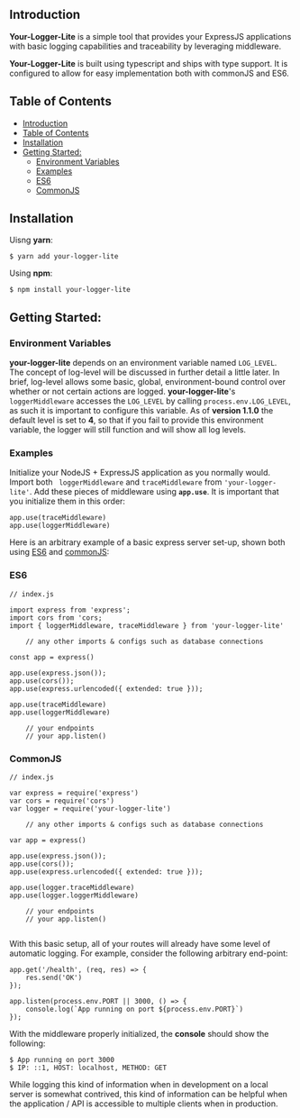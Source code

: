 ## Introduction

**Your-Logger-Lite** is a simple tool that provides your ExpressJS applications with basic logging capabilities and traceability by leveraging middleware.

**Your-Logger-Lite** is built using typescript and ships with type support. It is configured to allow for easy implementation both with commonJS and ES6.

## Table of Contents

- [Introduction](#introduction)
- [Table of Contents](#table-of-contents)
- [Installation](#installation)
- [Getting Started:](#getting-started)
	- [Environment Variables](#environment-variables)
	- [Examples](#examples)
	- [ES6](#es6)
	- [CommonJS](#commonjs)

## Installation

Uisng **yarn**:

``` 
$ yarn add your-logger-lite 
```


Using **npm**:

``` 
$ npm install your-logger-lite 
```


## Getting Started:

  ### Environment Variables

**your-logger-lite** depends on an environment variable named `LOG_LEVEL`. The concept of log-level will be discussed in further detail a little later. In brief, log-level allows some basic, global, environment-bound control over whether or not certain actions are logged. **your-logger-lite**'s `loggerMiddleware` accesses the `LOG_LEVEL` by calling `process.env.LOG_LEVEL`, as such it is important to configure this variable. As of **version 1.1.0** the default level is set to **4**, so that if you fail to provide this environment variable, the logger will still function and will show all log levels.

### Examples

Initialize your NodeJS + ExpressJS application as you normally would. Import both ` loggerMiddleware` and `traceMiddleware` from `'your-logger-lite'`. Add these pieces of middleware using **`app.use`**. It is important that you initialize them in this order: 
```
app.use(traceMiddleware)
app.use(loggerMiddleware)
```
 Here is an arbitrary example of a basic express server set-up, shown both using [ES6](#es6) and [commonJS](#commonjs): 

### ES6
```
// index.js

import express from 'express';
import cors from 'cors;
import { loggerMiddleware, traceMiddleware } from 'your-logger-lite'

	// any other imports & configs such as database connections

const app = express()

app.use(express.json());
app.use(cors()); 
app.use(express.urlencoded({ extended: true }));

app.use(traceMiddleware)
app.use(loggerMiddleware)

	// your endpoints 
	// your app.listen()

```

### CommonJS

```
// index.js

var express = require('express')
var cors = require('cors')
var logger = require('your-logger-lite')

	// any other imports & configs such as database connections

var app = express()

app.use(express.json());
app.use(cors());
app.use(express.urlencoded({ extended: true }));

app.use(logger.traceMiddleware)
app.use(logger.loggerMiddleware)

	// your endpoints
	// your app.listen()
	
```

With this basic setup, all of your routes will already have some level of automatic logging. For example, consider the following arbitrary end-point: 

```
app.get('/health', (req, res) => {
	res.send('OK')
});

app.listen(process.env.PORT || 3000, () => {
	console.log(`App running on port ${process.env.PORT}`)
});
```

With the middleware properly initialized, the **console** should show the following: 
```
$ App running on port 3000
$ IP: ::1, HOST: localhost, METHOD: GET
```

While logging this kind of information when in development on a local server is somewhat contrived, this kind of information can be helpful when the application / API is accessible to multiple clients when in production. 